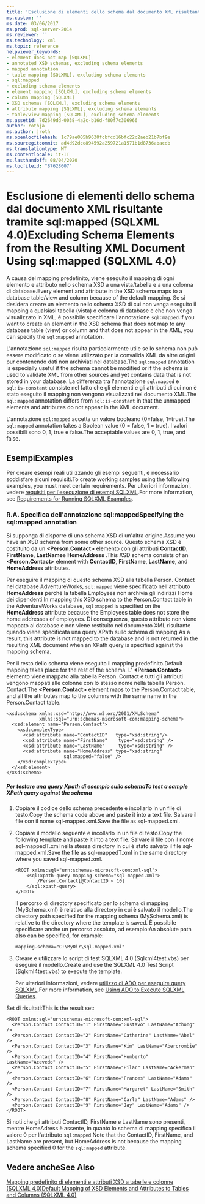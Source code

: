 ```yaml
---
title: 'Esclusione di elementi dello schema dal documento XML risultante tramite SQL: mapping (SQLXML 4,0) | Microsoft Docs'
ms.custom: ''
ms.date: 03/06/2017
ms.prod: sql-server-2014
ms.reviewer: ''
ms.technology: xml
ms.topic: reference
helpviewer_keywords:
- element does not map [SQLXML]
- annotated XSD schemas, excluding schema elements
- mapped annotation
- table mapping [SQLXML], excluding schema elements
- sql:mapped
- excluding schema elements
- element mapping [SQLXML], excluding schema elements
- column mapping [SQLXML]
- XSD schemas [SQLXML], excluding schema elements
- attribute mapping [SQLXML], excluding schema elements
- table/view mapping [SQLXML], excluding schema elements
ms.assetid: 7d2649dd-0038-4a2c-b16d-f80f7c306966
author: rothja
ms.author: jroth
ms.openlocfilehash: 1c79ae005b9630fcbfcd16bfc22c2aeb21b7bf9e
ms.sourcegitcommit: ad4d92dce894592a259721a1571b1d8736abacdb
ms.translationtype: MT
ms.contentlocale: it-IT
ms.lasthandoff: 08/04/2020
ms.locfileid: "87628607"
---
```

# <a name="excluding-schema-elements-from-the-resulting-xml-document-using-sqlmapped-sqlxml-40"></a><span data-ttu-id="56bc7-102">Esclusione di elementi dello schema dal documento XML risultante tramite sql:mapped (SQLXML 4.0)</span><span class="sxs-lookup"><span data-stu-id="56bc7-102">Excluding Schema Elements from the Resulting XML Document Using sql:mapped (SQLXML 4.0)</span></span>
  <span data-ttu-id="56bc7-103">A causa del mapping predefinito, viene eseguito il mapping di ogni elemento e attributo nello schema XSD a una vista/tabella e a una colonna di database.</span><span class="sxs-lookup"><span data-stu-id="56bc7-103">Every element and attribute in the XSD schema maps to a database table/view and column because of the default mapping.</span></span> <span data-ttu-id="56bc7-104">Se si desidera creare un elemento nello schema XSD di cui non venga eseguito il mapping a qualsiasi tabella (vista) o colonna di database e che non venga visualizzato in XML, è possibile specificare l'annotazione `sql:mapped`.</span><span class="sxs-lookup"><span data-stu-id="56bc7-104">If you want to create an element in the XSD schema that does not map to any database table (view) or column and that does not appear in the XML, you can specify the `sql:mapped` annotation.</span></span>  
  
 <span data-ttu-id="56bc7-105">L'annotazione `sql:mapped` risulta particolarmente utile se lo schema non può essere modificato o se viene utilizzato per la convalida XML da altre origini pur contenendo dati non archiviati nel database.</span><span class="sxs-lookup"><span data-stu-id="56bc7-105">The `sql:mapped` annotation is especially useful if the schema cannot be modified or if the schema is used to validate XML from other sources and yet contains data that is not stored in your database.</span></span> <span data-ttu-id="56bc7-106">La differenza tra l'annotazione `sql:mapped` e `sql:is-constant` consiste nel fatto che gli elementi e gli attributi di cui non è stato eseguito il mapping non vengono visualizzati nel documento XML.</span><span class="sxs-lookup"><span data-stu-id="56bc7-106">The `sql:mapped` annotation differs from `sql:is-constant` in that the unmapped elements and attributes do not appear in the XML document.</span></span>  
  
 <span data-ttu-id="56bc7-107">L'annotazione `sql:mapped` accetta un valore booleano (0=false, 1=true).</span><span class="sxs-lookup"><span data-stu-id="56bc7-107">The `sql:mapped` annotation takes a Boolean value (0 = false, 1 = true).</span></span> <span data-ttu-id="56bc7-108">I valori possibili sono 0, 1, true e false.</span><span class="sxs-lookup"><span data-stu-id="56bc7-108">The acceptable values are 0, 1, true, and false.</span></span>  
  
## <a name="examples"></a><span data-ttu-id="56bc7-109">Esempi</span><span class="sxs-lookup"><span data-stu-id="56bc7-109">Examples</span></span>  
 <span data-ttu-id="56bc7-110">Per creare esempi reali utilizzando gli esempi seguenti, è necessario soddisfare alcuni requisiti.</span><span class="sxs-lookup"><span data-stu-id="56bc7-110">To create working samples using the following examples, you must meet certain requirements.</span></span> <span data-ttu-id="56bc7-111">Per ulteriori informazioni, vedere [requisiti per l'esecuzione di esempi SQLXML](../sqlxml/requirements-for-running-sqlxml-examples.md).</span><span class="sxs-lookup"><span data-stu-id="56bc7-111">For more information, see [Requirements for Running SQLXML Examples](../sqlxml/requirements-for-running-sqlxml-examples.md).</span></span>  
  
### <a name="a-specifying-the-sqlmapped-annotation"></a><span data-ttu-id="56bc7-112">R.</span><span class="sxs-lookup"><span data-stu-id="56bc7-112">A.</span></span> <span data-ttu-id="56bc7-113">Specifica dell'annotazione sql:mapped</span><span class="sxs-lookup"><span data-stu-id="56bc7-113">Specifying the sql:mapped annotation</span></span>  
 <span data-ttu-id="56bc7-114">Si supponga di disporre di uno schema XSD di un'altra origine.</span><span class="sxs-lookup"><span data-stu-id="56bc7-114">Assume you have an XSD schema from some other source.</span></span> <span data-ttu-id="56bc7-115">Questo schema XSD è costituito da un **\<Person.Contact>** elemento con gli attributi **ContactID**, **FirstName**, **LastName**e **HomeAddress** .</span><span class="sxs-lookup"><span data-stu-id="56bc7-115">This XSD schema consists of an **\<Person.Contact>** element with **ContactID**, **FirstName**, **LastName**, and **HomeAddress** attributes.</span></span>  
  
 <span data-ttu-id="56bc7-116">Per eseguire il mapping di questo schema XSD alla tabella Person. Contact nel database AdventureWorks, `sql:mapped` viene specificato nell'attributo **HomeAddress** perché la tabella Employees non archivia gli indirizzi Home dei dipendenti.</span><span class="sxs-lookup"><span data-stu-id="56bc7-116">In mapping this XSD schema to the Person.Contact table in the AdventureWorks database, `sql:mapped` is specified on the **HomeAddress** attribute because the Employees table does not store the home addresses of employees.</span></span> <span data-ttu-id="56bc7-117">Di conseguenza, questo attributo non viene mappato al database e non viene restituito nel documento XML risultante quando viene specificata una query XPath sullo schema di mapping.</span><span class="sxs-lookup"><span data-stu-id="56bc7-117">As a result, this attribute is not mapped to the database and is not returned in the resulting XML document when an XPath query is specified against the mapping schema.</span></span>  
  
 <span data-ttu-id="56bc7-118">Per il resto dello schema viene eseguito il mapping predefinito.</span><span class="sxs-lookup"><span data-stu-id="56bc7-118">Default mapping takes place for the rest of the schema.</span></span> <span data-ttu-id="56bc7-119">L' **\<Person.Contact>** elemento viene mappato alla tabella Person. Contact e tutti gli attributi vengono mappati alle colonne con lo stesso nome nella tabella Person. Contact.</span><span class="sxs-lookup"><span data-stu-id="56bc7-119">The **\<Person.Contact>** element maps to the Person.Contact table, and all the attributes map to the columns with the same name in the Person.Contact table.</span></span>  
  
```  
<xsd:schema xmlns:xsd="http://www.w3.org/2001/XMLSchema"  
            xmlns:sql="urn:schemas-microsoft-com:mapping-schema">  
  <xsd:element name="Person.Contact">  
    <xsd:complexType>  
      <xsd:attribute name="ContactID"   type="xsd:string"/>  
      <xsd:attribute name="FirstName"    type="xsd:string" />  
      <xsd:attribute name="LastName"     type="xsd:string" />  
      <xsd:attribute name="HomeAddress" type="xsd:string"   
                     sql:mapped="false" />  
    </xsd:complexType>  
  </xsd:element>  
</xsd:schema>  
```  
  
##### <a name="to-test-a-sample-xpath-query-against-the-schema"></a><span data-ttu-id="56bc7-120">Per testare una query Xpath di esempio sullo schema</span><span class="sxs-lookup"><span data-stu-id="56bc7-120">To test a sample XPath query against the schema</span></span>  
  
1.  <span data-ttu-id="56bc7-121">Copiare il codice dello schema precedente e incollarlo in un file di testo.</span><span class="sxs-lookup"><span data-stu-id="56bc7-121">Copy the schema code above and paste it into a text file.</span></span> <span data-ttu-id="56bc7-122">Salvare il file con il nome sql-mapped.xml.</span><span class="sxs-lookup"><span data-stu-id="56bc7-122">Save the file as sql-mapped.xml.</span></span>  
  
2.  <span data-ttu-id="56bc7-123">Copiare il modello seguente e incollarlo in un file di testo.</span><span class="sxs-lookup"><span data-stu-id="56bc7-123">Copy the following template and paste it into a text file.</span></span> <span data-ttu-id="56bc7-124">Salvare il file con il nome sql-mappedT.xml nella stessa directory in cui è stato salvato il file sql-mapped.xml.</span><span class="sxs-lookup"><span data-stu-id="56bc7-124">Save the file as sql-mappedT.xml in the same directory where you saved sql-mapped.xml.</span></span>  
  
    ```  
    <ROOT xmlns:sql="urn:schemas-microsoft-com:xml-sql">  
        <sql:xpath-query mapping-schema="sql-mapped.xml">  
            /Person.Contact[@ContactID < 10]  
        </sql:xpath-query>  
    </ROOT>  
    ```  
  
     <span data-ttu-id="56bc7-125">Il percorso di directory specificato per lo schema di mapping (MySchema.xml) è relativo alla directory in cui è salvato il modello.</span><span class="sxs-lookup"><span data-stu-id="56bc7-125">The directory path specified for the mapping schema (MySchema.xml) is relative to the directory where the template is saved.</span></span> <span data-ttu-id="56bc7-126">È possibile specificare anche un percorso assoluto, ad esempio:</span><span class="sxs-lookup"><span data-stu-id="56bc7-126">An absolute path also can be specified, for example:</span></span>  
  
    ```  
    mapping-schema="C:\MyDir\sql-mapped.xml"  
    ```  
  
3.  <span data-ttu-id="56bc7-127">Creare e utilizzare lo script di test SQLXML 4.0 (Sqlxml4test.vbs) per eseguire il modello.</span><span class="sxs-lookup"><span data-stu-id="56bc7-127">Create and use the SQLXML 4.0 Test Script (Sqlxml4test.vbs) to execute the template.</span></span>  
  
     <span data-ttu-id="56bc7-128">Per ulteriori informazioni, vedere [utilizzo di ADO per eseguire query SQLXML](../sqlxml/using-ado-to-execute-sqlxml-4-0-queries.md).</span><span class="sxs-lookup"><span data-stu-id="56bc7-128">For more information, see [Using ADO to Execute SQLXML Queries](../sqlxml/using-ado-to-execute-sqlxml-4-0-queries.md).</span></span>  
  
 <span data-ttu-id="56bc7-129">Set di risultati:</span><span class="sxs-lookup"><span data-stu-id="56bc7-129">This is the result set:</span></span>  
  
```  
<ROOT xmlns:sql="urn:schemas-microsoft-com:xml-sql">  
  <Person.Contact ContactID="1" FirstName="Gustavo" LastName="Achong" />   
  <Person.Contact ContactID="2" FirstName="Catherine" LastName="Abel" />   
  <Person.Contact ContactID="3" FirstName="Kim" LastName="Abercrombie" />   
  <Person.Contact ContactID="4" FirstName="Humberto" LastName="Acevedo" />   
  <Person.Contact ContactID="5" FirstName="Pilar" LastName="Ackerman" />   
  <Person.Contact ContactID="6" FirstName="Frances" LastName="Adams" />   
  <Person.Contact ContactID="7" FirstName="Margaret" LastName="Smith" />   
  <Person.Contact ContactID="8" FirstName="Carla" LastName="Adams" />   
  <Person.Contact ContactID="9" FirstName="Jay" LastName="Adams" />   
</ROOT>  
```  
  
 <span data-ttu-id="56bc7-130">Si noti che gli attributi ContactID, FirstName e LastName sono presenti, mentre HomeAdress è assente, in quanto lo schema di mapping specifica il valore 0 per l'attributo `sql:mapped`.</span><span class="sxs-lookup"><span data-stu-id="56bc7-130">Note that the ContactID, FirstName, and LastName are present, but HomeAddress is not because the mapping schema specified 0 for the `sql:mapped` attribute.</span></span>  
  
## <a name="see-also"></a><span data-ttu-id="56bc7-131">Vedere anche</span><span class="sxs-lookup"><span data-stu-id="56bc7-131">See Also</span></span>  
 [<span data-ttu-id="56bc7-132">Mapping predefinito di elementi e attributi XSD a tabelle e colonne &#40;SQLXML 4,0&#41;</span><span class="sxs-lookup"><span data-stu-id="56bc7-132">Default Mapping of XSD Elements and Attributes to Tables and Columns &#40;SQLXML 4.0&#41;</span></span>](default-mapping-of-xsd-elements-and-attributes-to-tables-and-columns-sqlxml-4-0.md)  
  
  
